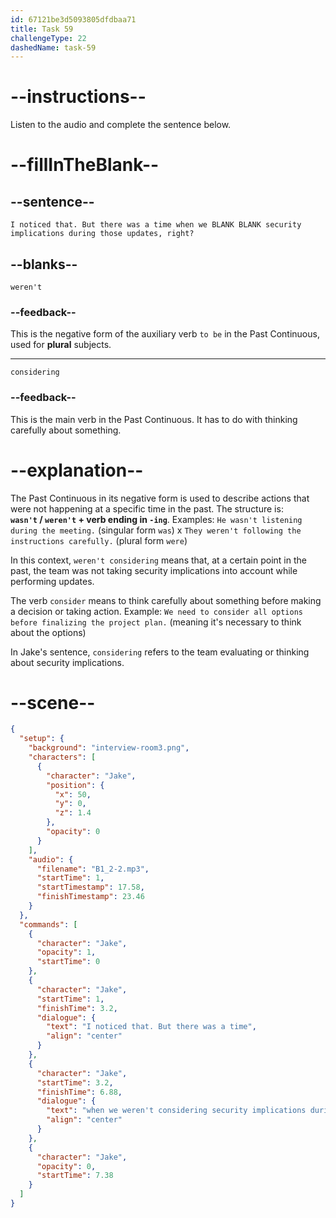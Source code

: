 ```yaml
---
id: 67121be3d5093805dfdbaa71
title: Task 59
challengeType: 22
dashedName: task-59
---
```


<!-- (Audio) Jake: I noticed that. But there was a time when we weren't considering security implications during those updates, right? -->

# --instructions--

Listen to the audio and complete the sentence below.

# --fillInTheBlank--

## --sentence--

`I noticed that. But there was a time when we BLANK BLANK security implications during those updates, right?`

## --blanks--

`weren't`

### --feedback--

This is the negative form of the auxiliary verb `to be` in the Past Continuous, used for **plural** subjects.

---

`considering`

### --feedback--

This is the main verb in the Past Continuous. It has to do with thinking carefully about something.

# --explanation--

The Past Continuous in its negative form is used to describe actions that were not happening at a specific time in the past. The structure is:  
**`wasn't` / `weren't` + verb ending in `-ing`**. Examples: `He wasn't listening during the meeting.` (singular form `was`) x `They weren't following the instructions carefully.` (plural form `were`)

In this context, `weren't considering` means that, at a certain point in the past, the team was not taking security implications into account while performing updates.  

The verb `consider` means to think carefully about something before making a decision or taking action. Example: `We need to consider all options before finalizing the project plan.` (meaning it's necessary to think about the options) 

In Jake's sentence, `considering` refers to the team evaluating or thinking about security implications.

# --scene--

```json
{
  "setup": {
    "background": "interview-room3.png",
    "characters": [
      {
        "character": "Jake",
        "position": {
          "x": 50,
          "y": 0,
          "z": 1.4
        },
        "opacity": 0
      }
    ],
    "audio": {
      "filename": "B1_2-2.mp3",
      "startTime": 1,
      "startTimestamp": 17.58,
      "finishTimestamp": 23.46
    }
  },
  "commands": [
    {
      "character": "Jake",
      "opacity": 1,
      "startTime": 0
    },
    {
      "character": "Jake",
      "startTime": 1,
      "finishTime": 3.2,
      "dialogue": {
        "text": "I noticed that. But there was a time",
        "align": "center"
      }
    },
    {
      "character": "Jake",
      "startTime": 3.2,
      "finishTime": 6.88,
      "dialogue": {
        "text": "when we weren't considering security implications during those updates, right?",
        "align": "center"
      }
    },
    {
      "character": "Jake",
      "opacity": 0,
      "startTime": 7.38
    }
  ]
}
```
